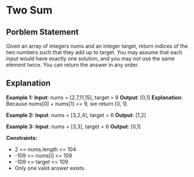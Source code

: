 # Two Sum

## Porblem Statement
Given an array of integers nums and an integer target, return indices of the two numbers such that they add up to target.
You may assume that each input would have exactly one solution, and you may not use the same element twice.
You can return the answer in any order.

## Explanation
**Example 1:**
**Input**: nums = [2,7,11,15], target = 9
**Output**: [0,1]
**Explanation**: Because nums[0] + nums[1] == 9, we return [0, 1].

**Example 2:**
**Input**: nums = [3,2,4], target = 6
**Output**: [1,2]

**Example 3:**
**Input**: nums = [3,3], target = 6
**Output**: [0,1]
 
**Constraints:**
- 2 <= nums.length <= 104
- -109 <= nums[i] <= 109
- -109 <= target <= 109
- Only one valid answer exists.
